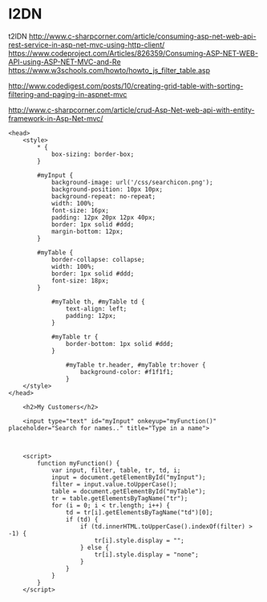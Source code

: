 # l2DN
t2lDN
http://www.c-sharpcorner.com/article/consuming-asp-net-web-api-rest-service-in-asp-net-mvc-using-http-client/
https://www.codeproject.com/Articles/826359/Consuming-ASP-NET-WEB-API-using-ASP-NET-MVC-and-Re
https://www.w3schools.com/howto/howto_js_filter_table.asp

http://www.codedigest.com/posts/10/creating-grid-table-with-sorting-filtering-and-paging-in-aspnet-mvc

http://www.c-sharpcorner.com/article/crud-Asp-Net-web-api-with-entity-framework-in-Asp-Net-mvc/


    <head>
        <style>
            * {
                box-sizing: border-box;
            }

            #myInput {
                background-image: url('/css/searchicon.png');
                background-position: 10px 10px;
                background-repeat: no-repeat;
                width: 100%;
                font-size: 16px;
                padding: 12px 20px 12px 40px;
                border: 1px solid #ddd;
                margin-bottom: 12px;
            }

            #myTable {
                border-collapse: collapse;
                width: 100%;
                border: 1px solid #ddd;
                font-size: 18px;
            }

                #myTable th, #myTable td {
                    text-align: left;
                    padding: 12px;
                }

                #myTable tr {
                    border-bottom: 1px solid #ddd;
                }

                    #myTable tr.header, #myTable tr:hover {
                        background-color: #f1f1f1;
                    }
        </style>
    </head>

        <h2>My Customers</h2>

        <input type="text" id="myInput" onkeyup="myFunction()" placeholder="Search for names.." title="Type in a name">

        

        <script>
            function myFunction() {
                var input, filter, table, tr, td, i;
                input = document.getElementById("myInput");
                filter = input.value.toUpperCase();
                table = document.getElementById("myTable");
                tr = table.getElementsByTagName("tr");
                for (i = 0; i < tr.length; i++) {
                    td = tr[i].getElementsByTagName("td")[0];
                    if (td) {
                        if (td.innerHTML.toUpperCase().indexOf(filter) > -1) {
                            tr[i].style.display = "";
                        } else {
                            tr[i].style.display = "none";
                        }
                    }
                }
            }
        </script>
